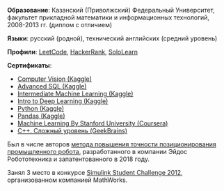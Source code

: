 **Образование**:
Казанский (Приволжский) Федеральный Университет,
факультет прикладной математики и информационных технологий,
2008-2013 гг. (диплом с отличием)

**Языки**: русский (родной), технический английских (средний уровень)

**Профили**: [LeetCode](https://leetcode.com/artemiysmekhov84), [HackerRank](https://www.hackerrank.com/artemiysmekhov84), [SoloLearn](https://www.sololearn.com/Profile/587411)

**Сертификаты**:

- [Computer Vision (Kaggle)](https://www.kaggle.com/learn/certification/artemiysmekhov84/computer-vision)
- [Advanced SQL (Kaggle)](https://www.kaggle.com/learn/certification/artemiysmekhov84/advanced-sql)
- [Intermediate Machine Learning (Kaggle)](https://www.kaggle.com/learn/certification/artemiysmekhov84/intermediate-machine-learning)
- [Intro to Deep Learning (Kaggle)](https://www.kaggle.com/learn/certification/artemiysmekhov84/intro-to-deep-learning)
- [Python (Kaggle)](https://www.kaggle.com/learn/certification/artemiysmekhov84/python)
- [Pandas (Kaggle)](https://www.kaggle.com/learn/certification/artemiysmekhov84/pandas)
- [Machine Learning By Stanford University (Coursera)](https://www.coursera.org/account/accomplishments/certificate/2FHFPN4Q363H)
- [C++. Сложный уровень (GeekBrains)](https://gb.ru/certificates/54173.ru)

Был в числе авторов [метода повышения точности позиционирования промышленного робота](https://patents.google.com/patent/RU2671787C1/ru), разработанного в компании Эйдос Робототехника и запатентованного в 2018 году.

Занял 3 место в конкурсе [Simulink Student Challenge 2012](https://blogs.mathworks.com/simulink/2013/01/07/congratulations-to-the-winners-of-the-2012-simulink-student-challenge), организованном компанией MathWorks.
